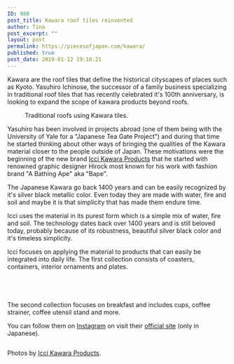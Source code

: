 ```yaml
---
ID: 980
post_title: Kawara roof tiles reinvented
author: Tina
post_excerpt: ""
layout: post
permalink: https://piecesofjapan.com/kawara/
published: true
post_date: 2019-01-12 19:18:21
---
```

<!-- wp:paragraph -->
<p>Kawara are the roof tiles that define the historical cityscapes of places such as Kyoto. Yasuhiro Ichinose, the successor of a family business specializing in traditional roof tiles that has recently celebrated it's 100th anniversary, is looking to expand the scope of kawara products beyond roofs.</p>
<!-- /wp:paragraph -->

<!-- wp:image {"id":983} -->
<figure class="wp-block-image"><img src="https://piecesofjapan.com/wp-content/uploads/2018/12/kawara_post01-1024x337.png" alt="" class="wp-image-983"/><figcaption>Traditional roofs using Kawara tiles.</figcaption></figure>
<!-- /wp:image -->

<!-- wp:paragraph -->
<p>Yasuhiro has been involved in projects abroad (one of them being with the University of Yale for a "Japanese Tea Gate Project") and during that time he started thinking about other ways of bringing the qualities of the Kawara material closer to the people outside of Japan. These motivations were the beginning of the new brand <a href="http://icci-kawaraproducts.com">Icci Kawara Products</a> that he started with renowned graphic designer Hirock most known for his work with fashion brand "A Bathing Ape" aka "Bape".</p>
<!-- /wp:paragraph -->

<!-- wp:paragraph -->
<p>The Japanese Kawara go back 1400 years and can be easily recognized by it's silver black metallic color. Even today they are made with water, fire and soil and maybe it is that simplicity that has made them endure time.</p>
<!-- /wp:paragraph -->

<!-- wp:paragraph -->
<p>Icci uses the material in its purest form which is a simple mix of water, fire and soil. The technology dates back over 1400 years and is still beloved today, probably because of its robustness, beautiful silver black color and it's timeless simplicity.</p>
<!-- /wp:paragraph -->

<!-- wp:paragraph -->
<p>Icci focuses on applying the material to products that can easily be integrated into daily life. The first collection consists of coasters, containers, interior ornaments and plates.</p>
<!-- /wp:paragraph -->

<!-- wp:image {"id":990} -->
<figure class="wp-block-image"><img src="https://piecesofjapan.com/wp-content/uploads/2018/12/kawara_post06-1024x1024.png" alt="" class="wp-image-990"/></figure>
<!-- /wp:image -->

<!-- wp:image {"id":985} -->
<figure class="wp-block-image"><img src="https://piecesofjapan.com/wp-content/uploads/2018/12/kawara_post02-1024x575.png" alt="" class="wp-image-985"/></figure>
<!-- /wp:image -->

<!-- wp:image {"id":988} -->
<figure class="wp-block-image"><img src="https://piecesofjapan.com/wp-content/uploads/2018/12/kawara_post04-1024x575.png" alt="" class="wp-image-988"/></figure>
<!-- /wp:image -->

<!-- wp:image {"id":986} -->
<figure class="wp-block-image"><img src="https://piecesofjapan.com/wp-content/uploads/2018/12/kawara_post03-1024x575.png" alt="" class="wp-image-986"/></figure>
<!-- /wp:image -->

<!-- wp:paragraph -->
<p>The second collection focuses on breakfast and includes cups, coffee strainer, coffee utensil stand and more.</p>
<!-- /wp:paragraph -->

<!-- wp:paragraph -->
<p>You can follow them on <a href="https://www.instagram.com/icci.kawara.products/">Instagram</a> on visit their <a href="https://icci-kawaraproducts.com/">official site</a> (only in Japanese).</p>
<!-- /wp:paragraph -->

<!-- wp:image {"id":996} -->
<figure class="wp-block-image"><img src="https://piecesofjapan.com/wp-content/uploads/2019/01/kawara_post07-1024x651.png" alt="" class="wp-image-996"/></figure>
<!-- /wp:image -->

<!-- wp:paragraph -->
<p>Photos by <a href="http://icci-kawaraproducts.com/">Icci Kawara Products</a>.</p>
<!-- /wp:paragraph -->